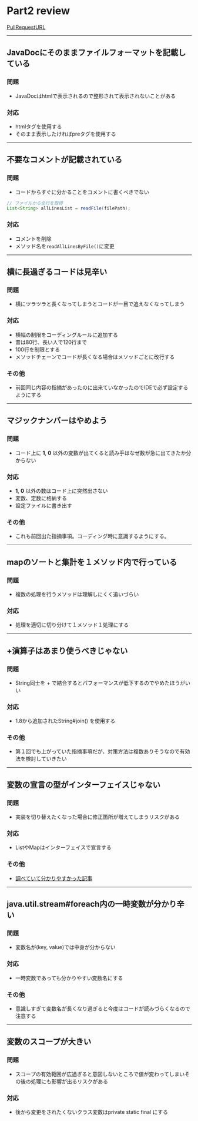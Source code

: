 # Part2 review

[PullRequestURL](https://github.com/nayuta28/LineAnalyzer/pull/2)

---
## JavaDocにそのままファイルフォーマットを記載している

### 問題

* JavaDocはhtmlで表示されるので整形されて表示されないことがある

### 対応

* htmlタグを使用する
* そのまま表示したければpreタグを使用する

---
## 不要なコメントが記載されている

### 問題

* コードからすぐに分かることをコメントに書くべきでない

```java
// ファイルから全行を取得
List<String> allLinesList = readFile(filePath);
```

### 対応

* コメントを削除
* メソッド名を`readAllLinesByFile()`に変更

---
## 横に長過ぎるコードは見辛い

### 問題

* 横にツラツラと長くなってしまうとコードが一目で追えなくなってしまう

### 対応

* 横幅の制限をコーディングルールに追加する
* 昔は80行、長い人で120行まで
* 100行を制限とする
* メソッドチェーンでコードが長くなる場合はメソッドごとに改行する

### その他

* 前回同じ内容の指摘があったのに出来ていなかったのでIDEで必ず設定するようにする

---
## マジックナンバーはやめよう

### 問題

* コード上に **1**, **0** 以外の変数が出てくると読み手はなぜ数が急に出てきたか分からない

### 対応

* **1**, **0** 以外の数はコード上に突然出さない
* 変数、定数に格納する
* 設定ファイルに書き出す

### その他

* これも前回出た指摘事項。コーディング時に意識するようにする。

---
## mapのソートと集計を１メソッド内で行っている

### 問題

* 複数の処理を行うメソッドは理解しにくく追いづらい

### 対応

* 処理を適切に切り分けて１メソッド１処理にする

---
## +演算子はあまり使うべきじゃない

### 問題

* String同士を + で結合するとパフォーマンスが低下するのでやめたほうがいい

### 対応

* 1.8から追加されたString#join() を使用する

### その他

* 第１回でも上がっていた指摘事項だが、対策方法は複数ありそうなので有効法を検討していきたい

---
## 変数の宣言の型がインターフェイスじゃない

### 問題

* 実装を切り替えたくなった場合に修正箇所が増えてしまうリスクがある

### 対応

* ListやMapはインターフェイスで宣言する

### その他

* [調べていて分かりやすかった記事](http://qiita.com/Mura-Mi/items/e52c28ab7cb5db140d53)

---
## java.util.stream#foreach内の一時変数が分かり辛い

### 問題

* 変数名が(key, value)では中身が分からない

### 対応

* 一時変数であっても分かりやすい変数名にする

### その他

* 意識しすぎて変数名が長くなり過ぎると今度はコードが読みづらくなるので注意する

---
## 変数のスコープが大きい

### 問題

* スコープの有効範囲が広過ぎると意図しないところで値が変わってしまいその後の処理にも影響が出るリスクがある

### 対応

* 後から変更をされたくないクラス変数はprivate static final にする
